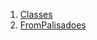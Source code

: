 

1. [Classes](widgets_from_palisadoes/widgets_from_palisadoes-library.html#classes)
2. [FromPalisadoes](widgets_from_palisadoes/FromPalisadoes-class.html)
